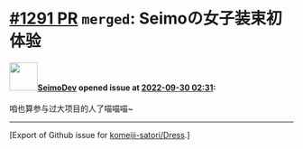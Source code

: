 # [\#1291 PR](https://github.com/komeiji-satori/Dress/pull/1291) `merged`: Seimoの女子装束初体验

#### <img src="https://avatars.githubusercontent.com/u/43766162?u=8086b1dc786483c42d4a7288b4ef22e2ca62f549&v=4" width="50">[SeimoDev](https://github.com/SeimoDev) opened issue at [2022-09-30 02:31](https://github.com/komeiji-satori/Dress/pull/1291):

咱也算参与过大项目的人了喵喵喵~




-------------------------------------------------------------------------------



[Export of Github issue for [komeiji-satori/Dress](https://github.com/komeiji-satori/Dress).]
